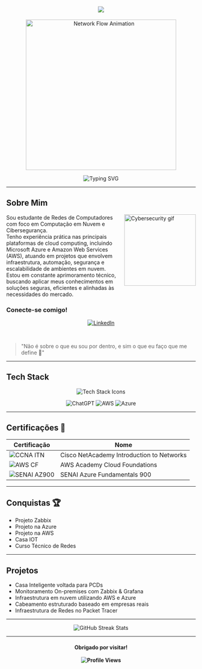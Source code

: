 <h1 align="center">
  <img src="https://capsule-render.vercel.app/api?type=waving&height=300&color=3333ff&text=Júlio%20Lacerda%20✛&fontColor=f000000&animation=twinkling&textBg=false&rotate=-1" />
</h1>

<p align="center">
  <img src="https://i.pinimg.com/originals/9e/25/a1/9e25a15f2aae61fb18f7782b65b6baf7.gif" alt="Network Flow Animation" width="400" />
</p>

<p align="center">
  <img src="https://readme-typing-svg.herokuapp.com?font=Poetsen+One&size=29&duration=2000&pause=2000&color=000000&background=14131400&vCenter=true&width=435&lines=Cybersecurity++%7C+Cloud+Engineer" alt="Typing SVG" />
</p>

---

## Sobre Mim

<img align="right" height="190" src="https://i.pinimg.com/originals/b0/d6/e2/b0d6e22b7e1dbb5fffd1c9d60cc4d19c.gif" alt="Cybersecurity gif" />

Sou estudante de Redes de Computadores com foco em Computação em Nuvem e Cibersegurança.  
Tenho experiência prática nas principais plataformas de cloud computing, incluindo Microsoft Azure e Amazon Web Services (AWS), atuando em projetos que envolvem infraestrutura, automação, segurança e escalabilidade de ambientes em nuvem.  
Estou em constante aprimoramento técnico, buscando aplicar meus conhecimentos em soluções seguras, eficientes e alinhadas às necessidades do mercado.

### Conecte-se comigo!

<p align="center">
  <a href="https://linkedin.com/in/Julio-Lacerda" target="_blank" rel="noopener noreferrer">
    <img src="https://custom-icon-badges.demolab.com/badge/LinkedIn-0A66C2?logo=linkedin-white&logoColor=fff" alt="LinkedIn" />
  </a>
</p>

<br />

> "Não é sobre o que eu sou por dentro, e sim o que eu faço que me define 🦇"

---

## Tech Stack

<p align="center">
  <img src="https://skillicons.dev/icons?i=debian,grafana,git,gitlab,gmail,cpp,linux,linkedin,nginx,twitter,windows,powershell,notion,ubuntu,discord" alt="Tech Stack Icons" />
</p>

<p align="center">
  <img src="https://img.shields.io/badge/ChatGPT-74aa9c?logo=openai&logoColor=white" alt="ChatGPT" />
  <img src="https://img.shields.io/badge/AWS-%23FF9900.svg?logo=amazon-web-services&logoColor=white" alt="AWS" />
  <img src="https://custom-icon-badges.demolab.com/badge/Microsoft%20Azure-0089D6?logo=msazure&logoColor=white" alt="Azure" />
</p>

---

## Certificações 🥇

| Certificação | Nome |
| --- | --- |
| ![CCNA ITN](https://img.shields.io/badge/CISCO_Introduction_To_Networks-t?style=flat-square&logo=cisco&color=black) | Cisco NetAcademy Introduction to Networks |
| ![AWS CF](https://img.shields.io/badge/_-AWS_Academy_Cloud_Foundations-t?style=flat-square&logo=amazonwebservices&logoColor=yellow&labelColor=black&color=black) | AWS Academy Cloud Foundations |
| ![SENAI AZ900](https://img.shields.io/badge/SENAI_-Azure_Fundamentals_900-t?style=flat-square&logoColor=white&labelColor=%23B22222&color=black) | SENAI Azure Fundamentals 900 |

---

## Conquistas 🏆

- Projeto Zabbix  
- Projeto na Azure  
- Projeto na AWS  
- Casa IOT  
- Curso Técnico de Redes  

---

## Projetos

- Casa Inteligente voltada para PCDs  
- Monitoramento On-premises com Zabbix & Grafana  
- Infraestrutura em nuvem utilizando AWS e Azure  
- Cabeamento estruturado baseado em empresas reais  
- Infraestrutura de Redes no Packet Tracer  

---

<p align="center">
  <img src="https://github-readme-streak-stats.herokuapp.com?user=Julio-Lacerda&theme=blue-navy&hide_border=true&short_numbers=true&mode=weekly&background=00000000" alt="GitHub Streak Stats" />
</p>

---

<h4 align="center">
  Obrigado por visitar!<br /><br />
  <img src="https://komarev.com/ghpvc/?username=Julio-Lacerda" alt="Profile Views" />
</h4>
